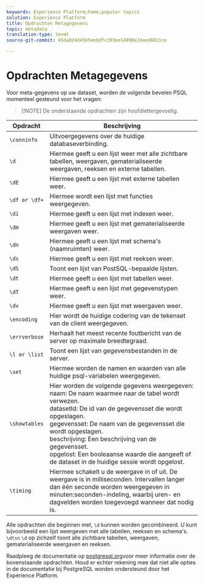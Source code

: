 ```yaml
---
keywords: Experience Platform;home;popular topics
solution: Experience Platform
title: Opdrachten Metagegevens
topic: metadata
translation-type: tm+mt
source-git-commit: 45da024d45b5eebdfc393ee14890e24aed6021ce

---
```



# Opdrachten Metagegevens

Voor meta-gegevens op uw dataset, worden de volgende bevelen PSQL momenteel gesteund voor het vragen:

>[!NOTE] De onderstaande opdrachten zijn hoofdlettergevoelig.

| Opdracht | Beschrijving |
|------- | ------------|
| `\conninfo` | Uitvoergegevens over de huidige databaseverbinding. |
| `\d` | Hiermee geeft u een lijst weer met alle zichtbare tabellen, weergaven, gematerialiseerde weergaven, reeksen en externe tabellen. |
| `\dE` | Hiermee geeft u een lijst met externe tabellen weer. |
| `\df or \df+` | Hiermee wordt een lijst met functies weergegeven. |
| `\di` | Hiermee geeft u een lijst met indexen weer. |
| `\dm` | Hiermee geeft u een lijst met gematerialiseerde weergaven weer. |
| `\dn` | Hiermee geeft u een lijst met schema&#39;s (naamruimten) weer. |
| `\ds` | Hiermee geeft u een lijst met reeksen weer. |
| `\dS` | Toont een lijst van PostSQL-bepaalde lijsten. |
| `\dt` | Hiermee geeft u een lijst met tabellen weer. |
| `\dT` | Hiermee geeft u een lijst met gegevenstypen weer. |
| `\dv` | Hiermee geeft u een lijst met weergaven weer. |
| `\encoding` | Hier wordt de huidige codering van de tekenset van de client weergegeven. |
| `\errverbose` | Herhaalt het meest recente foutbericht van de server op maximale breedtegraad. |
| `\l or \list` | Toont een lijst van gegevensbestanden in de server. |
| `\set` | Hiermee worden de namen en waarden van alle huidige psql-variabelen weergegeven. |
| `\showtables` | Hier worden de volgende gegevens weergegeven: <br>naam: De naam waarmee naar de tabel wordt verwezen.<br>datasetId: De id van de gegevensset die wordt opgeslagen.<br>gegevensset: De naam van de gegevensset die wordt opgeslagen.<br>beschrijving: Een beschrijving van de gegevensset.<br>opgelost: Een booleaanse waarde die aangeeft of de dataset in de huidige sessie wordt opgelost. |
| `\timing` | Hiermee schakelt u de weergave in of uit. De weergave is in milliseconden. Intervallen langer dan één seconde worden weergegeven in minuten:seconden-indeling, waarbij uren- en dagvelden worden toegevoegd wanneer dat nodig is. |

Alle opdrachten die beginnen met, `\d` kunnen worden gecombineerd. U kunt bijvoorbeeld een lijst weergeven met alle tabellen, reeksen en schema&#39;s. `\dtsn` `\d` op zichzelf toont alle zichtbare tabellen, weergaven, gematerialiseerde weergaven en reeksen.

Raadpleeg de documentatie op [postgresql.org](https://www.postgresql.org/docs/10/app-psql.html)voor meer informatie over de bovenstaande opdrachten. Houd er echter rekening mee dat niet alle opties in de documentatie bij PostgreSQL worden ondersteund door het Experience Platform.

